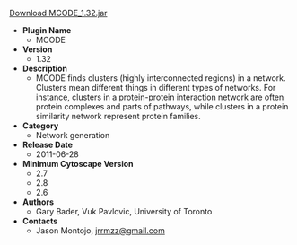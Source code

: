 <a href="MCODE_1.32.jar">Download MCODE_1.32.jar</a>

* __Plugin Name__
  * MCODE
* __Version__
  * 1.32
* __Description__
  * MCODE finds clusters (highly interconnected regions) in a network. Clusters mean different things in different types of networks. For instance, clusters in a protein-protein interaction network are often protein complexes and parts of pathways, while clusters in a protein similarity network represent protein families.
* __Category__
  * Network generation
* __Release Date__
  * 2011-06-28
* __Minimum Cytoscape Version__
  * 2.7
  * 2.8
  * 2.6
* __Authors__
  * Gary Bader, Vuk Pavlovic, University of Toronto
* __Contacts__
  * Jason Montojo, jrrmzz@gmail.com
